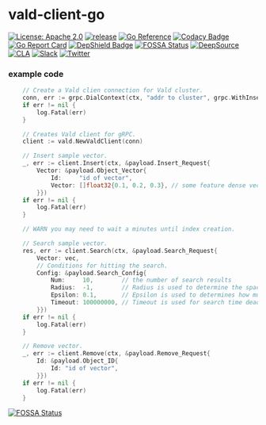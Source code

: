 # vald-client-go
[![License: Apache 2.0](https://img.shields.io/github/license/vdaas/vald-client-go.svg?style=flat-square)](https://opensource.org/licenses/Apache-2.0)
[![release](https://img.shields.io/github/release/vdaas/vald-client-go.svg?style=flat-square)](https://github.com/vdaas/vald-client-go/releases/latest)
[![Go Reference](https://pkg.go.dev/badge/github.com/vdaas/vald-client-go.svg)](https://pkg.go.dev/github.com/vdaas/vald-client-go)
[![Codacy Badge](https://img.shields.io/codacy/grade/a6e544eee7bc49e08a000bb10ba3deed?style=flat-square)](https://www.codacy.com/app/i.can.feel.gravity/vald?utm_source=github.com&utm_medium=referral&utm_content=vdaas/vald&utm_campaign=Badge_Grade)
[![Go Report Card](https://goreportcard.com/badge/github.com/vdaas/vald-client-go?style=flat-square)](https://goreportcard.com/report/github.com/vdaas/vald-client-go)
[![DepShield Badge](https://depshield.sonatype.org/badges/vdaas/vald-client-go/depshield.svg?style=flat-square)](https://depshield.github.io)
[![FOSSA Status](https://app.fossa.com/api/projects/custom%2B21465%2Fvald-client-go.svg?type=small)](https://app.fossa.com/projects/custom%2B21465%2Fvald-client-go?ref=badge_small)
[![DeepSource](https://static.deepsource.io/deepsource-badge-light-mini.svg)](https://deepsource.io/gh/vdaas/vald-client-go/?ref=repository-badge)
[![CLA](https://cla-assistant.io/readme/badge/vdaas/vald-client-go?&style=flat-square)](https://cla-assistant.io/vdaas/vald-client-go)
[![Slack](https://img.shields.io/badge/slack-join-brightgreen?logo=slack&style=flat-square)](https://join.slack.com/t/vald-community/shared_invite/zt-db2ky9o4-R_9p2sVp8xRwztVa8gfnPA)
[![Twitter](https://img.shields.io/badge/twitter-follow-blue?logo=twitter&style=flat-square)](https://twitter.com/vdaas_vald)

### example code

```go
    // Create a Vald clien connection for Vald cluster.
	conn, err := grpc.DialContext(ctx, "addr to cluster", grpc.WithInsecure())
	if err != nil {
		log.Fatal(err)
	}

	// Creates Vald client for gRPC.
	client := vald.NewValdClient(conn)

	// Insert sample vector.
	_, err := client.Insert(ctx, &payload.Insert_Request{
		Vector: &payload.Object_Vector{
			Id:     "id of vector",
			Vector: []float32{0.1, 0.2, 0.3}, // some feature dense vector here.
		}})
	if err != nil {
		log.Fatal(err)
	}

    // WARN you may need to wait a minutes until index creation.

	// Search sample vector.
	res, err := client.Search(ctx, &payload.Search_Request{
		Vector: vec,
		// Conditions for hitting the search.
		Config: &payload.Search_Config{
			Num:     10,        // the number of search results
			Radius:  -1,        // Radius is used to determine the space of search candidate radius for neighborhood vectors. -1 means infinite circle.
			Epsilon: 0.1,       // Epsilon is used to determines how much to expand from search candidate radius.
			Timeout: 100000000, // Timeout is used for search time deadline. The unit is nano-seconds.
		}})
	if err != nil {
		log.Fatal(err)
	}

    // Remove vector.
	_, err := client.Remove(ctx, &payload.Remove_Request{
		Id: &payload.Object_ID{
			Id: "id of vector",
		}})
	if err != nil {
		log.Fatal(err)
	}
```

[![FOSSA Status](https://app.fossa.com/api/projects/custom%2B21465%2Fvald-client-go.svg?type=large)](https://app.fossa.com/projects/custom%2B21465%2Fvald-client-go?ref=badge_large)

